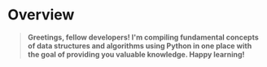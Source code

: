 # Overview
> <b>Greetings, fellow developers! I'm compiling fundamental concepts of data structures and algorithms using Python in one place with the goal of providing you valuable knowledge. Happy learning!</b>

